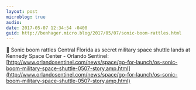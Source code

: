 ```yaml
---
layout: post
microblog: true
audio: 
date: 2017-05-07 12:34:54 -0400
guid: http://benhager.micro.blog/2017/05/07/sonic-boom-rattles.html
---
```

🚀 Sonic boom rattles Central Florida as secret military space shuttle lands at Kennedy Space Center - Orlando Sentinel: [http://www.orlandosentinel.com/news/space/go-for-launch/os-sonic-boom-military-space-shuttle-0507-story,amp.html](http://www.orlandosentinel.com/news/space/go-for-launch/os-sonic-boom-military-space-shuttle-0507-story,amp.html)
